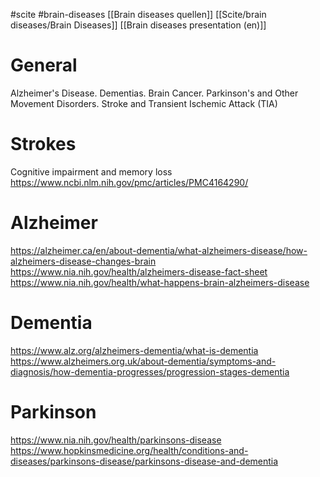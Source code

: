 #scite 
#brain-diseases
[[Brain diseases quellen]]
[[Scite/brain diseases/Brain Diseases]]
[[Brain diseases presentation (en)]]
# General 
Alzheimer's Disease.
Dementias.
Brain Cancer.
Parkinson's and Other Movement Disorders.
Stroke and Transient Ischemic Attack (TIA)


# Strokes
Cognitive impairment and memory loss
https://www.ncbi.nlm.nih.gov/pmc/articles/PMC4164290/

# Alzheimer
https://alzheimer.ca/en/about-dementia/what-alzheimers-disease/how-alzheimers-disease-changes-brain
https://www.nia.nih.gov/health/alzheimers-disease-fact-sheet
https://www.nia.nih.gov/health/what-happens-brain-alzheimers-disease

# Dementia
https://www.alz.org/alzheimers-dementia/what-is-dementia
https://www.alzheimers.org.uk/about-dementia/symptoms-and-diagnosis/how-dementia-progresses/progression-stages-dementia

# Parkinson
https://www.nia.nih.gov/health/parkinsons-disease
https://www.hopkinsmedicine.org/health/conditions-and-diseases/parkinsons-disease/parkinsons-disease-and-dementia


